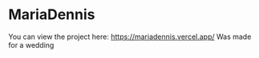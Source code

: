 # MariaDennis
You can view the project here: https://mariadennis.vercel.app/
Was made for a wedding
